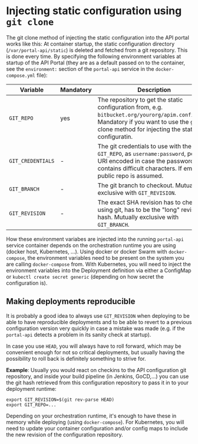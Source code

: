# Injecting static configuration using `git clone`

The git clone method of injecting the static configuration into the API portal works like this: At container startup, the static configuration directory (`/var/portal-api/static`) is deleted and fetched from a git repository. This is done every time. By specifying the following environment variables at startup of the API Portal (they are as a default passed on to the container, see the `environment:` section of the `portal-api` service in the `docker-compose.yml` file):

| Variable | Mandatory | Description |
| ---- | ---- | ---- |
| `GIT_REPO` | yes | The repository to get the static configuration from, e.g. `bitbucket.org/yourorg/apim.config.git`. Mandatory if you want to use the git clone method for injecting the static configuratin. |
| `GIT_CREDENTIALS` | - | The git credentials to use with the `GIT_REPO`, as `username:password`, possibly URI encoded in case the password contains difficult characters. If empty, a public repo is assumed. |
| `GIT_BRANCH` | - | The git branch to checkout. Mutually exclusive with `GIT_REVISION`. |
| `GIT_REVISION` | - | The exact SHA revision has to check out using git, has to be the "long" revision hash. Mutually exclusive with `GIT_BRANCH`. |  

How these environment variabes are injected into the running `portal-api` service container depends on the orchestration runtime you are using (docker host, Kubernetes, ...). Using docker or docker Swarm with `docker-compose`, the environment variables need to be present on the system you are calling `docker-compose` from. With Kubernetes, you will need to inject the environment variables into the Deployment definition via either a ConfigMap or `kubectl create secret generic` (depending on how secret the configuration is).

## Making deployments reproducible

It is probably a good idea to always use `GIT_REVISION` when deploying to be able to have reproducible deployments and to be able to revert to a previous configuration version very quickly in case a mistake was made (e.g. if the `portal-api` detects a problem in its sanity check at startup).

In case you use `HEAD`, you will always have to roll forward, which may be convenient enough for not so critical deployments, but usually having the possibility to roll back is definitely something to strive for.

**Example**: Usually you would react on checkins to the API configuration git repository, and inside your build pipeline (in Jenkins, GoCD,...) you can use the git hash retrieved from this configuration repository to pass it in to your deployment runtime:

```
export GIT_REVISION=$(git rev-parse HEAD)
export GIT_REPO=...
```

Depending on your orchestration runtime, it's enough to have these in memory while deploying (using `docker-compose`). For Kubernetes, you will need to update your container configuration and/or config maps to include the new revision of the configuration repository.

